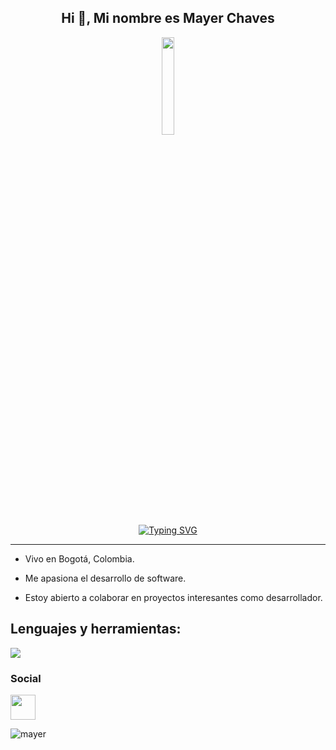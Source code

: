 <h2 align="center">Hi 👋, Mi nombre es Mayer Chaves</h2>
<div align="center" >
    <img  width="20%" src="https://raw.githubusercontent.com/gist/brudnak/efd7b887bd7c0441d8bb88ae1c77374a/raw/4629432d2259da168960c36e3801642960e645cf/gopher-workout.gif">
</div>
<div align="center">
<a href="https://git.io/typing-svg"><img src="https://readme-typing-svg.demolab.com?font=Inter&size=24&duration=2500&pause=1000&center=true&vCenter=true&width=550&lines=Desarrollador+Web;Aprendiz+y+aventurero+en+busca+de+nuevos+retos" alt="Typing SVG" />
</a>
</div>

-----------------------------
- Vivo en Bogotá, Colombia.
  
- Me apasiona el desarrollo de software.

- Estoy abierto a colaborar en proyectos interesantes como desarrollador.
  

## Lenguajes y herramientas:
<p align="left">
  <a href="https://skillicons.dev">
    <img src="https://skillicons.dev/icons?i=html,css,tailwind,git,javascript,ts,astro,svelte,nodejs,mongodb,postgres" />
  </a>
</p>


### Social
<p align="left">
  <a href="https://www.linkedin.com/in/mayer-chaves-90116824b/" target="_blank" rel="noreferrer"><img src="https://upload.wikimedia.org/wikipedia/commons/thumb/8/81/LinkedIn_icon.svg/2048px-LinkedIn_icon.svg.png" width="40" height="40" />
  </a>
</p>
<p><img align="center" src="https://github-readme-stats.vercel.app/api/top-langs?username=Mayer-04&show_icons=true&locale=en&layout=compact" alt="mayer" /></p>
